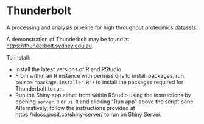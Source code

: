 # Thunderbolt
A processing and analysis pipeline for high throughput proteomics datasets.

A demonstration of Thunderbolt may be found at https://thunderbolt.sydney.edu.au.

To install:
- Install the latest versions of R and RStudio.
- From within an R instance with permissions to install packages, run `source("package.installer.R")` to install the packages required for Thunderbolt to run.
- Run the Shiny app either from within RStudio using the instructions by opening `server.R` or `ui.R` and clicking "Run app" above the script pane. Alternatively, follow the instructions provided at https://docs.posit.co/shiny-server/ to run on Shiny Server.
